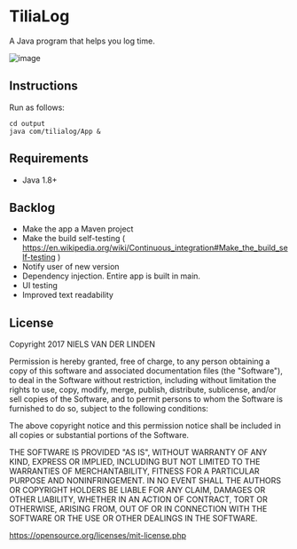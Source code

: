 # TiliaLog

A Java program that helps you log time.

![image](https://s27.postimg.org/5qz87modf/tilialog_0_10_reduced.png)

## Instructions

Run as follows:

    cd output
    java com/tilialog/App &

## Requirements

* Java 1.8+

## Backlog

* Make the app a Maven project
* Make the build self-testing ( https://en.wikipedia.org/wiki/Continuous_integration#Make_the_build_self-testing )
* Notify user of new version
* Dependency injection. Entire app is built in main.
* UI testing
* Improved text readability

## License

Copyright 2017 NIELS VAN DER LINDEN

Permission is hereby granted, free of charge, to any person obtaining a copy of this software and associated documentation files (the "Software"), to deal in the Software without restriction, including without limitation the rights to use, copy, modify, merge, publish, distribute, sublicense, and/or sell copies of the Software, and to permit persons to whom the Software is furnished to do so, subject to the following conditions:

The above copyright notice and this permission notice shall be included in all copies or substantial portions of the Software.

THE SOFTWARE IS PROVIDED "AS IS", WITHOUT WARRANTY OF ANY KIND, EXPRESS OR IMPLIED, INCLUDING BUT NOT LIMITED TO THE WARRANTIES OF MERCHANTABILITY, FITNESS FOR A PARTICULAR PURPOSE AND NONINFRINGEMENT. IN NO EVENT SHALL THE AUTHORS OR COPYRIGHT HOLDERS BE LIABLE FOR ANY CLAIM, DAMAGES OR OTHER LIABILITY, WHETHER IN AN ACTION OF CONTRACT, TORT OR OTHERWISE, ARISING FROM, OUT OF OR IN CONNECTION WITH THE SOFTWARE OR THE USE OR OTHER DEALINGS IN THE SOFTWARE.

https://opensource.org/licenses/mit-license.php
